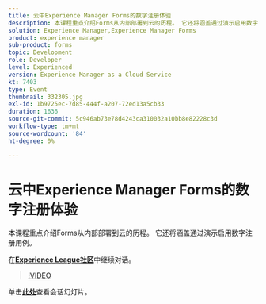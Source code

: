```yaml
---
title: 云中Experience Manager Forms的数字注册体验
description: 本课程重点介绍Forms从内部部署到云的历程。 它还将涵盖通过演示启用数字注册用例。
solution: Experience Manager,Experience Manager Forms
product: experience manager
sub-product: forms
topic: Development
role: Developer
level: Experienced
version: Experience Manager as a Cloud Service
kt: 7403
type: Event
thumbnail: 332305.jpg
exl-id: 1b9725ec-7d85-444f-a207-72ed13a5cb33
duration: 1636
source-git-commit: 5c946ab73e78d4243ca310032a10bb8e82228c3d
workflow-type: tm+mt
source-wordcount: '84'
ht-degree: 0%

---
```


# 云中Experience Manager Forms的数字注册体验

本课程重点介绍Forms从内部部署到云的历程。 它还将涵盖通过演示启用数字注册用例。

在&#x200B;**[Experience League社区](https://adobe.ly/36Yd3v6)**&#x200B;中继续对话。

>[!VIDEO](https://video.tv.adobe.com/v/332305/?quality=12&learn=on&hidetitle=true)

单击&#x200B;**[此处](/help/adobe-developers-live/assets/digital-enrollment-aem-forms-cloud.pdf)**&#x200B;查看会话幻灯片。
